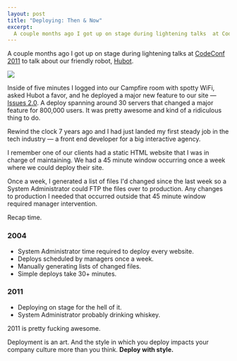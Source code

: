 ```yaml
---
layout: post
title: "Deploying: Then & Now"
excerpt:
  A couple months ago I got up on stage during lightening talks  at CodeConf 2011 to talk about our friendly robot, Hubot. Inside of five minutes I logged into our Campfire room with spotty WiFi, asked Hubot a favor, and he deployed a major new feature to our site — Issues 2.0. A deploy spanning around 30 servers that changed a major feature for 800,000 users. It was pretty awesome and kind of a ridiculous thing to do.
---
```


A couple months ago I got up on stage during lightening talks  at [CodeConf 2011](http://codeconf.com) to talk about our friendly robot, [Hubot](http://hubot.github.com).

<div class="figure"><img src="http://assets.warpspire.com/images/opsart/hubot-thinner.png" /></div>

Inside of five minutes I logged into our Campfire room with spotty WiFi, asked Hubot a favor, and he deployed a major new feature to our site — [Issues 2.0](https://github.com/blog/831-issues-2-0-the-next-generation). A deploy spanning around 30 servers that changed a major feature for 800,000 users. It was pretty awesome and kind of a ridiculous thing to do.

Rewind the clock 7 years ago and I had just landed my first steady job in the tech industry — a front end developer for a big interactive agency.

I remember one of our clients had a static HTML website that I was in charge of maintaining. We had a 45 minute window occurring once a week where we could deploy their site.

Once a week, I generated a list of files I'd changed since the last week so a System Administrator could FTP the files over to production. Any changes to production I needed that occurred outside that 45 minute window required manager intervention.

Recap time.

### 2004

* System Administrator time required to deploy every website.
* Deploys scheduled by managers once a week.
* Manually generating lists of changed files.
* Simple deploys take 30+ minutes.

### 2011

* Deploying on stage for the hell of it.
* System Administrator probably drinking whiskey.

2011 is pretty fucking awesome.

Deployment is an art. And the style in which you deploy impacts your company culture more than you think. **Deploy with style.**